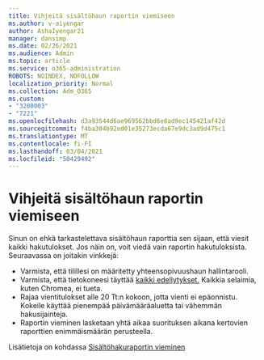 ```yaml
---
title: Vihjeitä sisältöhaun raportin viemiseen
ms.author: v-aiyengar
author: AshaIyengar21
manager: dansimp
ms.date: 02/26/2021
ms.audience: Admin
ms.topic: article
ms.service: o365-administration
ROBOTS: NOINDEX, NOFOLLOW
localization_priority: Normal
ms.collection: Adm_O365
ms.custom:
- "3200003"
- "7221"
ms.openlocfilehash: d3a93544d6ae969562bbd6e8ad9ec145421af42d
ms.sourcegitcommit: f4ba304b92ed01e35273ecda67e9dc3ad9d475c1
ms.translationtype: MT
ms.contentlocale: fi-FI
ms.lasthandoff: 03/04/2021
ms.locfileid: "50429492"
---
```

# <a name="tips-for-exporting-a-report-for-content-search"></a>Vihjeitä sisältöhaun raportin viemiseen

Sinun on ehkä tarkastelettava sisältöhaun raporttia sen sijaan, että viesit kaikki hakutulokset. Jos näin on, voit viedä vain raportin hakutuloksista. Seuraavassa on joitakin vinkkejä:

- Varmista, että tilillesi on määritetty yhteensopivuushaun hallintarooli.
- Varmista, että tietokoneesi täyttää [kaikki edellytykset.](https://go.microsoft.com/fwlink/?linkid=2102407) Kaikkia selaimia, kuten Chromea, ei tueta.
- Rajaa vientitulokset alle 20 Tt:n kokoon, jotta vienti ei epäonnistu. Kokeile käyttää pienempää päivämääräaluetta tai vähemmän hakusijainteja.
- Raportin vieminen lasketaan yhtä aikaa suorituksen aikana kertovien raporttien enimmäismäärän perusteella.

Lisätietoja on kohdassa [Sisältöhakuraportin vieminen](https://go.microsoft.com/fwlink/?linkid=2102409)